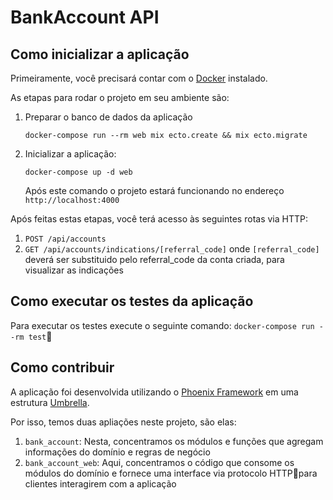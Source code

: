# BankAccount API

## Como inicializar a aplicação

Primeiramente, você precisará contar com o [Docker](https://www.docker.com/) instalado.

As etapas para rodar o projeto em seu ambiente são:

1. Preparar o banco de dados da aplicação

    `docker-compose run --rm web mix ecto.create && mix ecto.migrate`

2. Inicializar a aplicação:

    `docker-compose up -d web`

    Após este comando o projeto estará funcionando no endereço `http://localhost:4000`

Após feitas estas etapas, você terá acesso às seguintes rotas via HTTP:

1. `POST /api/accounts`
2. `GET /api/accounts/indications/[referral_code]` onde `[referral_code]` deverá ser substituido pelo referral_code da conta criada, para visualizar as indicações

## Como executar os testes da aplicação

Para executar os testes execute o seguinte comando: `docker-compose run --rm test`

## Como contribuir

A aplicação foi desenvolvida utilizando o [Phoenix Framework](https://www.phoenixframework.org/) em uma estrutura [Umbrella](https://elixir-lang.org/getting-started/mix-otp/dependencies-and-umbrella-projects.html).

Por isso, temos duas apliações neste projeto, são elas:

1. `bank_account`: Nesta, concentramos os módulos e funções que agregam informações do domínio e regras de negócio
2. `bank_account_web`: Aqui, concentramos o código que consome os módulos do domínio e fornece uma interface via protocolo HTTPpara clientes interagirem com a aplicação
